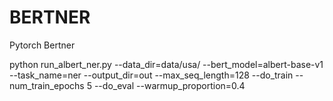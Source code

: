 # BERTNER
Pytorch Bertner


python run_albert_ner.py --data_dir=data/usa/ --bert_model=albert-base-v1 --task_name=ner --output_dir=out --max_seq_length=128 --do_train --num_train_epochs 5 --do_eval --warmup_proportion=0.4
